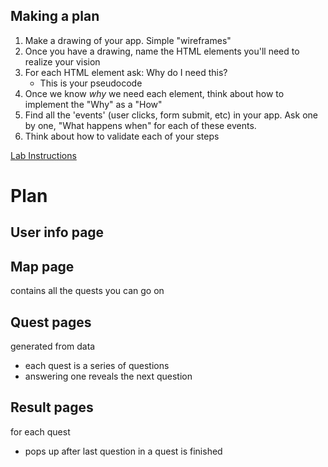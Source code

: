 ## Making a plan
1) Make a drawing of your app. Simple "wireframes"
2) Once you have a drawing, name the HTML elements you'll need to realize your vision
3) For each HTML element ask: Why do I need this?
    - This is your pseudocode
4) Once we know _why_ we need each element, think about how to implement the "Why" as a "How"
5) Find all the 'events' (user clicks, form submit, etc) in your app. Ask one by one, "What happens when" for each of these events.
6) Think about how to validate each of your steps

[Lab Instructions](https://github.com/alchemycodelab/foundations-i-march-2021/blob/main/curriculum/13-adventure-quest-1/lab/LAB-13-USER-ADVENTURE.md)

# Plan

## User info page

## Map page
contains all the quests you can go on

## Quest pages 
generated from data
 - each quest is a series of questions
 - answering one reveals the next question 

## Result pages
for each quest
 - pops up after last question in a quest is finished 